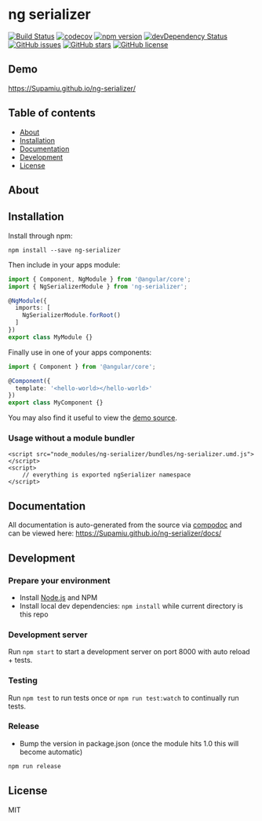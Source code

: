# ng serializer
[![Build Status](https://travis-ci.org/Supamiu/ng-serializer.svg?branch=master)](https://travis-ci.org/Supamiu/ng-serializer)
[![codecov](https://codecov.io/gh/Supamiu/ng-serializer/branch/master/graph/badge.svg)](https://codecov.io/gh/Supamiu/ng-serializer)
[![npm version](https://badge.fury.io/js/ng-serializer.svg)](http://badge.fury.io/js/ng-serializer)
[![devDependency Status](https://david-dm.org/Supamiu/ng-serializer/dev-status.svg)](https://david-dm.org/Supamiu/ng-serializer?type=dev)
[![GitHub issues](https://img.shields.io/github/issues/Supamiu/ng-serializer.svg)](https://github.com/Supamiu/ng-serializer/issues)
[![GitHub stars](https://img.shields.io/github/stars/Supamiu/ng-serializer.svg)](https://github.com/Supamiu/ng-serializer/stargazers)
[![GitHub license](https://img.shields.io/badge/license-MIT-blue.svg)](https://raw.githubusercontent.com/Supamiu/ng-serializer/master/LICENSE)

## Demo
https://Supamiu.github.io/ng-serializer/

## Table of contents

- [About](#about)
- [Installation](#installation)
- [Documentation](#documentation)
- [Development](#development)
- [License](#license)

## About



## Installation

Install through npm:
```
npm install --save ng-serializer
```

Then include in your apps module:

```typescript
import { Component, NgModule } from '@angular/core';
import { NgSerializerModule } from 'ng-serializer';

@NgModule({
  imports: [
    NgSerializerModule.forRoot()
  ]
})
export class MyModule {}
```

Finally use in one of your apps components:
```typescript
import { Component } from '@angular/core';

@Component({
  template: '<hello-world></hello-world>'
})
export class MyComponent {}
```

You may also find it useful to view the [demo source](https://github.com/Supamiu/ng-serializer/blob/master/demo/demo.component.ts).

### Usage without a module bundler
```
<script src="node_modules/ng-serializer/bundles/ng-serializer.umd.js"></script>
<script>
    // everything is exported ngSerializer namespace
</script>
```

## Documentation
All documentation is auto-generated from the source via [compodoc](https://compodoc.github.io/compodoc/) and can be viewed here:
https://Supamiu.github.io/ng-serializer/docs/

## Development

### Prepare your environment
* Install [Node.js](http://nodejs.org/) and NPM
* Install local dev dependencies: `npm install` while current directory is this repo

### Development server
Run `npm start` to start a development server on port 8000 with auto reload + tests.

### Testing
Run `npm test` to run tests once or `npm run test:watch` to continually run tests.

### Release
* Bump the version in package.json (once the module hits 1.0 this will become automatic)
```bash
npm run release
```

## License

MIT
